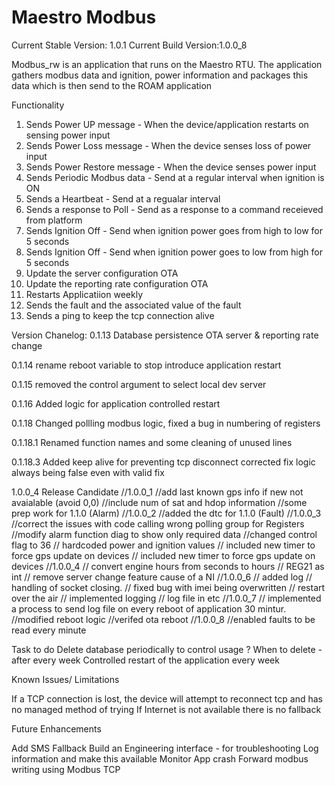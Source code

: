 # Maestro Modbus
Current Stable Version: 1.0.1
Current Build Version:1.0.0_8

Modbus_rw is an application that runs on the Maestro RTU. The application gathers modbus data and ignition, power information and packages this data which is then send to the ROAM application


Functionality 
1) Sends Power UP message - When the device/application restarts on sensing power input
2) Sends Power Loss message - When the device senses loss of power input
3) Sends Power Restore message - When the device senses power input
4) Sends Periodic Modbus data - Send at a regular interval when ignition is ON
5) Sends a Heartbeat - Send at a regualar interval 
6) Sends a response to Poll - Send as a response to a command receieved from platform
7) Sends Ignition Off - Send when ignition power goes from high to low for 5 seconds
8) Sends Ignition Off - Send when ignition power goes to low from high for 5 seconds
9) Update the server configuration OTA
10) Update the reporting rate configuration OTA
11) Restarts Applicatiion weekly
12) Sends the fault and the associated value of the fault
13) Sends a ping to keep the tcp connection alive

Version Chanelog:
0.1.13 
Database persistence 
OTA server & reporting rate change

0.1.14
rename reboot variable to stop
introduce application restart 

0.1.15
removed the control argument to select local dev server

0.1.16
Added logic for application controlled restart

0.1.18
Changed pollling modbus logic, fixed a bug in numbering of registers

0.1.18.1
Renamed function names and some cleaning of unused lines

0.1.18.3
Added keep alive for preventing tcp disconnect
corrected fix logic always being false even with valid fix

1.0.0_4
Release Candidate 
//1.0.0_1
//add last known gps info if new not avaialable (avoid 0,0)
//include num of sat and hdop information
//some prep work for 1.1.0 (Alarm) 
//1.0.0_2
//added the dtc for 1.1.0 (Fault)
//1.0.0_3
//correct the issues with code calling wrong polling group for Registers
//modify alarm function diag to show only required data
//changed control flag to 36
// hardcoded power and ignition values
// included new timer to force gps update on devices
// included new timer to force gps update on devices
//1.0.0_4
// convert engine hours from seconds to hours
// REG21 as int 
// remove server change feature cause of a NI
//1.0.0_6
// added log
// handling of socket closing.
// fixed bug with imei being overwritten 
// restart over the air
// implemented logging
// log file in etc
//1.0.0_7
// implemented a process to send log file on every reboot of application 30 mintur.
//modified reboot logic
//verifed ota reboot
//1.0.0_8
//enabled faults to be read every minute

Task to do
Delete database periodically to control usage 
    ? When to delete - after every week 
Controlled restart of the application every week 

Known Issues/ Limitations

If a TCP connection is lost, the device will attempt to reconnect tcp and has no managed method of trying
If Internet is not available there is no fallback

Future Enhancements

Add SMS Fallback
Build an Engineering interface - for troubleshooting
Log information and make this available
Monitor App crash 
Forward modbus writing using Modbus TCP


